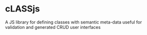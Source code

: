 # cLASSjs
A JS library for defining classes with semantic meta-data useful for validation and generated CRUD user interfaces
